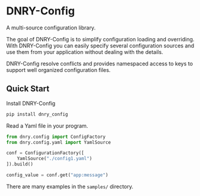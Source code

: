 # DNRY-Config

A multi-source configuration library. 

The goal of DNRY-Config is to simplify configuration
loading and overriding.  With DNRY-Config you can 
easily specify several configuration sources and use them
from your application without dealing with the details.

DNRY-Config resolve conflicts and provides namespaced
access to keys to support well organized configuration files.

## Quick Start

Install DNRY-Config

```bash
pip install dnry_config
```

Read a Yaml file in your program.

```python
from dnry.config import ConfigFactory
from dnry.config.yaml import YamlSource

conf = ConfigurationFactory([
    YamlSource("./config1.yaml")
]).build()

config_value = conf.get("app:message")
```

There are many examples in the `samples/` directory.
